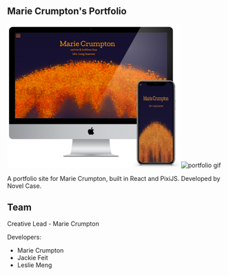 ## Marie Crumpton's Portfolio

<p float="left">
<img src="public/siteAssets/views.png" alt="portfolio" width="400"/>
<img src="public/siteAssets/portfolio.gif" alt="portfolio gif" width="400"/>
</p>

A portfolio site for Marie Crumpton, built in React and PixiJS. Developed by Novel Case.

## Team

Creative Lead - Marie Crumpton

Developers:

- Marie Crumpton
- Jackie Feit
- Leslie Meng
